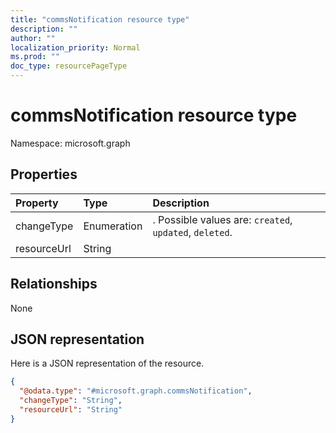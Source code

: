 ```yaml
---
title: "commsNotification resource type"
description: ""
author: ""
localization_priority: Normal
ms.prod: ""
doc_type: resourcePageType
---
```


# commsNotification resource type


Namespace: microsoft.graph



## Properties
|Property|Type|Description|
|:---|:---|:---|
|changeType|Enumeration|. Possible values are: `created`, `updated`, `deleted`.|
|resourceUrl|String||

## Relationships
None

## JSON representation
Here is a JSON representation of the resource.
<!-- {
  "blockType": "resource",
  "@odata.type": "microsoft.graph.commsNotification"
}
-->
``` json
{
  "@odata.type": "#microsoft.graph.commsNotification",
  "changeType": "String",
  "resourceUrl": "String"
}
```

